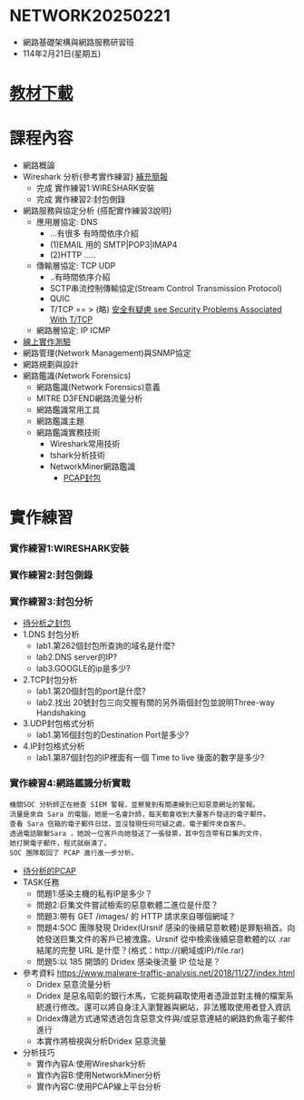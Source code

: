 # NETWORK20250221
- 網路基礎架構與網路服務研習班
- 114年2月21日(星期五)
# [教材下載]()
# 課程內容
- 網路概論
- Wireshark 分析{參考實作練習} [補充簡報](wireshark網路封包分析.pdf)
  - 完成 實作練習1:WIRESHARK安裝
  - 完成 實作練習2:封包側錄
- 網路服務與協定分析 {搭配實作練習3說明}
  - 應用層協定: DNS
    - ...有很多 有時間依序介紹
    - (1)EMAIL 用的 SMTP|POP3|IMAP4
    - (2)HTTP .....
  - 傳輸層協定: TCP UDP
    - ..有時間依序介紹
    - SCTP串流控制傳輸協定(Stream Control Transmission Protocol)
    - QUIC
    - T/TCP == > (略) [安全有疑慮 see Security Problems Associated With T/TCP](https://web.archive.org/web/20010305122504/http://www.mid-way.org/doc/ttcp-sec.txt)
  - 網路層協定: IP  ICMP
- [線上實作測驗](https://github.com/8wingflying/NETWORK20250221/tree/main/labS/%E7%B7%9A%E4%B8%8A%E5%AF%A6%E4%BD%9C%E8%80%83%E9%A1%8C)
- 網路管理(Network Management)與SNMP協定
- 網路規劃與設計
- 網路鑑識(Network Forensics)
  - 網路鑑識(Network Forensics)意義
  - MITRE D3FEND網路流量分析
  - 網路鑑識常用工具
  - 網路鑑識主題
  - 網路鑑識實務技術
    - Wireshark常用技術
    - tshark分析技術
    - NetworkMiner網路鑑識
      - [PCAP封包](https://github.com/8wingflying/NETWORK20250221/tree/main/練習封包/http_witp_jpegs.cap) 


# 實作練習
### 實作練習1:WIRESHARK安裝
### 實作練習2:封包側錄
### 實作練習3:封包分析
- [待分析之封包](https://github.com/8wingflying/NETWORK20250221/blob/main/labS/Cennection2Google.pcapng)
- 1.DNS 封包分析
  - lab1.第262個封包所查詢的域名是什麼?
  - lab2.DNS server的IP?
  - lab3.GOOGLE的ip是多少?  
- 2.TCP封包分析
  - lab1.第20個封包的port是什麼?
  - lab2.找出 20號封包三向交握有關的另外兩個封包並說明Three-way Handshaking
- 3.UDP封包格式分析
  - lab1.第16個封包的Destination Port是多少?  
- 4.IP封包格式分析
  - lab1.第87個封包的IP裡面有一個 Time to live 後面的數字是多少?

### 實作練習4:網路鑑識分析實戰
```
機關SOC 分析師正在檢查 SIEM 警報，並察覺到有關連線到已知惡意網址的警報。
流量是來自 Sara 的電腦，她是一名會計師，每天都會收到大量客戶發送的電子郵件。
查看 Sara 信箱的電子郵件日誌，並沒發現任何可疑之處，電子郵件來自客戶。
透過電話聯繫Sara ，她說一位客戶向她發送了一張發票，其中包含帶有巨集的文件，
她打開電子郵件，程式就崩潰了。
SOC 團隊取回了 PCAP 進行進一步分析。
```
- [待分析的PCAP](https://github.com/8wingflying/NETWORK20250221/tree/main/練習封包/traffic-with-dridex-infection.pcap)
- TASK任務
  -	問題1:感染主機的私有IP是多少？
  -	問題2:巨集文件嘗試檢索的惡意軟體二進位是什麼？
  -	問題3:帶有 GET /images/ 的 HTTP 請求來自哪個網域？
  -	問題4:SOC 團隊發現 Dridex(Ursnif 感染的後續惡意軟體)是罪魁禍首。向她發送巨集文件的客戶已被洩露。Ursnif 從中檢索後續惡意軟體的以 .rar 結尾的完整 URL 是什麼？(格式：http://(網域或IP)/file.rar)
  -	問題5:以 185 開頭的 Dridex 感染後流量 IP 位址是？
- 參考資料 https://www.malware-traffic-analysis.net/2018/11/27/index.html
  - Dridex 惡意流量分析
  - Dridex 是惡名昭彰的銀行木馬，它能夠竊取使用者憑證並對主機的檔案系統進行修改。還可以將自身注入瀏覽器與網站，非法獲取使用者登入資訊
  - Dridex傳遞方式通常透過包含惡意文件與/或惡意連結的網路釣魚電子郵件進行
  - 本實作將檢視與分析Dridex 惡意流量 
- 分析技巧
  - 實作內容A:使用Wireshark分析
  - 實作內容B:使用NetworkMiner分析
  - 實作內容C:使用PCAP線上平台分析


